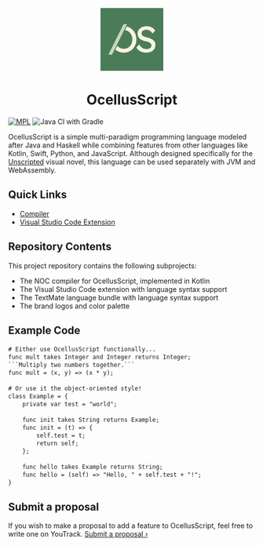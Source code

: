 <div align="center">
    <img width="128" src="./logo.svg" alt="OcellusScript logo">
    <h1>OcellusScript</h1>
</div>

[![MPL](https://img.shields.io/github/license/alicerunsonfedora/ocellusscript)](LICENSE.txt)
 ![Java CI with Gradle](https://github.com/alicerunsonfedora/ocellusscript/workflows/Java%20CI%20with%20Gradle/badge.svg?branch=master)

OcellusScript is a simple multi-paradigm programming language modeled after Java and Haskell while combining features from other languages like Kotlin, Swift, Python, and JavaScript. Although designed specifically for the [Unscripted](https://unscripted.marquiskurt.net) visual novel, this language can be used separately with JVM and WebAssembly.

## Quick Links

- [Compiler](./compiler/)
- [Visual Studio Code Extension](./vslang/)

## Repository Contents

This project repository contains the following subprojects:

- The NOC compiler for OcellusScript, implemented in Kotlin
- The Visual Studio Code extension with language syntax support
- The TextMate language bundle with language syntax support
- The brand logos and color palette

## Example Code

```ocls
# Either use OcellusScript functionally...
func mult takes Integer and Integer returns Integer;
```Multiply two numbers together.```
func mult = (x, y) => (x * y);

# Or use it the object-oriented style!
class Example = {
    private var test = "world";

    func init takes String returns Example;
    func init = (t) => {
        self.test = t;
        return self;
    };

    func hello takes Example returns String;
    func hello = (self) => "Hello, " + self.test + "!";
}
```

## Submit a proposal

If you wish to make a proposal to add a feature to OcellusScript, feel free to write one on YouTrack. [Submit a proposal &rsaquo;](https://youtrack.marquiskurt.net/youtrack/newIssue?project=OCLS)
